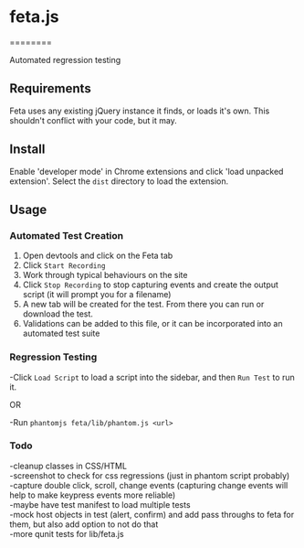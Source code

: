 # feta.js
========

Automated regression testing

## Requirements

Feta uses any existing jQuery instance it finds, or loads it's own.  This shouldn't conflict with your code, but it may.


## Install

Enable 'developer mode' in Chrome extensions and click 'load unpacked extension'.  Select the `dist` directory to load the extension.


## Usage

### Automated Test Creation

1. Open devtools and click on the Feta tab
2. Click `Start Recording`
3. Work through typical behaviours on the site
4. Click `Stop Recording` to stop capturing events and create the output script (it will prompt you for a filename)
5. A new tab will be created for the test.  From there you can run or download the test.
6. Validations can be added to this file, or it can be incorporated into an automated test suite


### Regression Testing

-Click `Load Script` to load a script into the sidebar, and then `Run Test` to run it.

OR

-Run `phantomjs feta/lib/phantom.js <url>`


### Todo
 
-cleanup classes in CSS/HTML  
-screenshot to check for css regressions (just in phantom script probably)  
-capture double click, scroll, change events (capturing change events will help to make keypress events more reliable)  
-maybe have test manifest to load multiple tests     
-mock host objects in test (alert, confirm) and add pass throughs to feta for them, but also add option to not do that  
-more qunit tests for lib/feta.js


